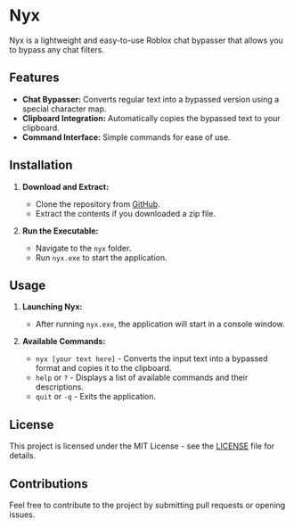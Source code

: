 # Nyx

Nyx is a lightweight and easy-to-use Roblox chat bypasser that allows you to bypass any chat filters. 


## Features
- **Chat Bypasser:** Converts regular text into a bypassed version using a special character map.
- **Clipboard Integration:** Automatically copies the bypassed text to your clipboard.
- **Command Interface:** Simple commands for ease of use.

## Installation

1. **Download and Extract:**
   - Clone the repository from [GitHub](https://github.com/italy-italy/nyx).
   - Extract the contents if you downloaded a zip file.

2. **Run the Executable:**
   - Navigate to the `nyx` folder.
   - Run `nyx.exe` to start the application.

## Usage

1. **Launching Nyx:**
   - After running `nyx.exe`, the application will start in a console window.

2. **Available Commands:**
   - `nyx [your text here]` - Converts the input text into a bypassed format and copies it to the clipboard.
   - `help` or `?` - Displays a list of available commands and their descriptions.
   - `quit` or `-q` - Exits the application.
  
## License
This project is licensed under the MIT License - see the [LICENSE](LICENSE) file for details.

## Contributions
Feel free to contribute to the project by submitting pull requests or opening issues.
